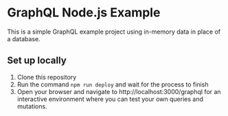 # GraphQL Node.js Example
This is a simple GraphQL example project using in-memory data in place of a database.

## Set up locally
1. Clone this repository
2. Run the command `npm run deploy` and wait for the process to finish
3. Open your browser and navigate to http://localhost:3000/graphql for an interactive environment where you can test your own queries and mutations.
